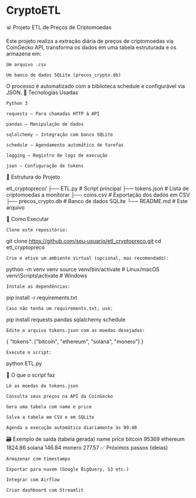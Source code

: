 # CryptoETL


📊 Projeto ETL de Preços de Criptomoedas

Este projeto realiza a extração diária de preços de criptomoedas via CoinGecko API, transforma os dados em uma tabela estruturada e os armazena em:

    Um arquivo .csv

    Um banco de dados SQLite (precos_crypto.db)

O processo é automatizado com a biblioteca schedule e configurável via JSON.
🚀 Tecnologias Usadas

    Python 3

    requests – Para chamadas HTTP à API

    pandas – Manipulação de dados

    sqlalchemy – Integração com banco SQLite

    schedule – Agendamento automático de tarefas

    logging – Registro de logs de execução

    json – Configuração de tokens

📁 Estrutura do Projeto

etl_cryptopreco/
├── ETL.py              # Script principal
├── tokens.json         # Lista de criptomoedas a monitorar
├── coins.csv           # Exportação dos dados em CSV
├── precos_crypto.db    # Banco de dados SQLite
└── README.md           # Este arquivo

🔧 Como Executar

    Clone este repositório:

git clone https://github.com/seu-usuario/etl_cryptopreco.git
cd etl_cryptopreco

    Crie e ative um ambiente virtual (opcional, mas recomendado):

python -m venv venv
source venv/bin/activate  # Linux/macOS
venv\Scripts\activate     # Windows

    Instale as dependências:

pip install -r requirements.txt

    Caso não tenha um requirements.txt, use:

pip install requests pandas sqlalchemy schedule

    Edite o arquivo tokens.json com as moedas desejadas:

{
  "tokens": ["bitcoin", "ethereum", "solana", "monero"]
}

    Execute o script:

python ETL.py

🧠 O que o script faz

    Lê as moedas do tokens.json

    Consulta seus preços na API da CoinGecko

    Gera uma tabela com name e price

    Salva a tabela em CSV e em SQLite

    Agenda a execução automática diariamente às 09:40

🗃 Exemplo de saída (tabela gerada)
name	price
bitcoin	95369
ethereum	1824.86
solana	146.84
monero	277.57
✅ Próximos passos (ideias)

    Armazenar com timestamps

    Exportar para nuvem (Google BigQuery, S3 etc.)

    Integrar com Airflow

    Criar dashboard com Streamlit

